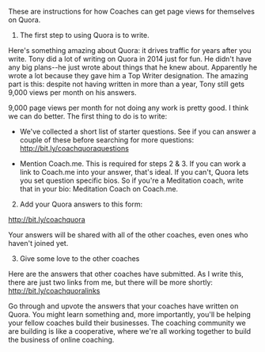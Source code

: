 These are instructions for how Coaches can get page views for themselves on Quora. 

1) The first step to using Quora is to write. 

Here's something amazing about Quora: it drives traffic for years after you write. Tony did a lot of writing on Quora in 2014 just for fun. He didn't have any big plans--he just wrote about things that he knew about. Apparently he wrote a lot because they gave him a Top Writer designation. The amazing part is this: despite not having written in more than a year, Tony still gets 9,000 views per month on his answers.  

9,000 page views per month for not doing any work is pretty good. I think we can do better. The first thing to do is to write:

* We've collected a short list of starter questions. See if you can answer a couple of these before searching for more questions: http://bit.ly/coachquoraquestions

* Mention Coach.me. This is required for steps 2 & 3. If you can work a link to Coach.me into your answer, that's ideal. If you can't, Quora lets you set question specific bios. So if you're a Meditation coach, write that in your bio: Meditation Coach on Coach.me.

2) Add your Quora answers to this form:

http://bit.ly/coachquora

Your answers will be shared with all of the other coaches, even ones who haven't joined yet. 

3) Give some love to the other coaches

Here are the answers that other coaches have submitted. As I write this, there are just two links from me, but there will be more shortly:
http://bit.ly/coachquoralinks

Go through and upvote the answers that your coaches have written on Quora. You might learn something and, more importantly, you'll be helping your fellow coaches build their businesses. The coaching community we are building is like a cooperative, where we're all working together to build the business of online coaching.